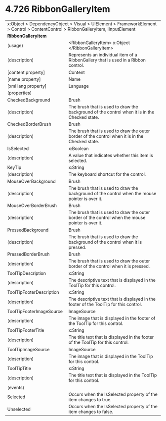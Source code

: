 <html dir="LTR" xmlns:mshelp="http://msdn.microsoft.com/mshelp" xmlns:ddue="http://ddue.schemas.microsoft.com/authoring/2003/5" xmlns:xlink="http://www.w3.org/1999/xlink" xmlns:tool="http://www.microsoft.com/tooltip">

<body>
 <input type="hidden" id="userDataCache" class="userDataStyle">
 <input type="hidden" id="hiddenScrollOffset">
 <img id="dropDownImage" style="display:none; height:0; width:0;" src="../local/drpdown.gif">
 <img id="dropDownHoverImage" style="display:none; height:0; width:0;" src="../local/drpdown_orange.gif">
 <img id="collapseImage" style="display:none; height:0; width:0;" src="../local/collapse.gif">
 <img id="expandImage" style="display:none; height:0; width:0;" src="../local/exp.gif">
 <img id="collapseAllImage" style="display:none; height:0; width:0;" src="../local/collall.gif">
 <img id="expandAllImage" style="display:none; height:0; width:0;" src="../local/expall.gif">
 <img id="copyImage" style="display:none; height:0; width:0;" src="../local/copycode.gif">
 <img id="copyHoverImage" style="display:none; height:0; width:0;" src="../local/copycodeHighlight.gif">
 <div id="header"><h1 class="heading">4.726 RibbonGalleryItem</h1></div>

 <div id="mainSection">
 <div id="mainBody">
 <div id="allHistory" class="saveHistory" onsave="saveAll()" onload="loadAll()"></div>
 <p xmlns:wsd="http://wsdev.schemas.microsoft.com/authoring/2008/2" xmlns:msxsl="urn:schemas-microsoft-com:xslt" xmlns:script="urn:script" xmlns:build="urn:build">
 </p>
 <div id="sectionSection0" class="section" name="collapseableSection">
 <content xmlns="http://ddue.schemas.microsoft.com/authoring/2003/5" xmlns:wsd="http://wsdev.schemas.microsoft.com/authoring/2008/2" xmlns:msxsl="urn:schemas-microsoft-com:xslt" xmlns:script="urn:script" xmlns:build="urn:build">
 </content>
 </div>
 <div id="sectionSection1" class="section" name="collapseableSection">
 <content xmlns="http://ddue.schemas.microsoft.com/authoring/2003/5" xmlns:wsd="http://wsdev.schemas.microsoft.com/authoring/2008/2" xmlns:msxsl="urn:schemas-microsoft-com:xslt" xmlns:script="urn:script" xmlns:build="urn:build">
 <table class="ProtocolAuthoredTable" xmlns="">
 <tr><td colspan="2">
<mshelp:link keywords="86913f34-aa06-4c94-9f09-83936a822fd8" tabindex="0">x:Object</mshelp:link> &gt; <mshelp:link keywords="22a604a1-b593-4464-91e4-488285506428" tabindex="0">DependencyObject</mshelp:link> &gt; <mshelp:link keywords="d3c6fb79-d082-4257-aa16-84c18cbf6051" tabindex="0">Visual</mshelp:link> &gt; <mshelp:link keywords="ce2d5941-a755-4517-b5ac-e99658cd1dd1" tabindex="0">UIElement</mshelp:link> &gt; <mshelp:link keywords="07f9afc2-9f13-4a2a-871b-ac7caef0660d" tabindex="0">FrameworkElement</mshelp:link> &gt; <mshelp:link keywords="f9528c9b-edc4-4e4e-8947-e16edb07c1d6" tabindex="0">Control</mshelp:link> &gt; <mshelp:link keywords="2762ea05-be49-4b97-b400-1b081521b1c5" tabindex="0">ContentControl</mshelp:link> &gt; <mshelp:link keywords="355884d9-0280-48b7-b428-89b3f138c212" tabindex="0">RibbonGalleryItem</mshelp:link>, <mshelp:link keywords="fb286ef6-72e1-445b-8b74-effc6b5e1777" tabindex="0">IInputElement</mshelp:link> </td>
 </tr>
 <tr><td colspan="2">
 <b>
RibbonGalleryItem </b>
 </td>
 </tr>
 <tr><td><div class="indent0">(usage)</div></td>
 <td>&lt;RibbonGalleryItem&gt; <mshelp:link keywords="86913f34-aa06-4c94-9f09-83936a822fd8" tabindex="0">x:Object</mshelp:link> &lt;/RibbonGalleryItem&gt; </td>
 </tr>
 <tr><td><div class="indent0">(description)</div></td>
 <td>Represents an individual item of a RibbonGallery that is used in a Ribbon control. </td>
 </tr>
 <tr><td><div class="indent0">[content property]</div></td>
 <td><mshelp:link keywords="2762ea05-be49-4b97-b400-1b081521b1c5" tabindex="0">Content</mshelp:link> </td>
 </tr>
 <tr><td><div class="indent0">[name property]</div></td>
 <td><mshelp:link keywords="07f9afc2-9f13-4a2a-871b-ac7caef0660d" tabindex="0">Name</mshelp:link> </td>
 </tr>
 <tr><td><div class="indent0">[xml lang property]</div></td>
 <td><mshelp:link keywords="07f9afc2-9f13-4a2a-871b-ac7caef0660d" tabindex="0">Language</mshelp:link> </td>
 </tr>
 <tr><td><div class="indent0">(properties)</div></td>
 <td> </td>
 </tr>
 <tr><td><div class="indent2">CheckedBackground</div></td>
 <td><mshelp:link keywords="ac82382e-77f7-491e-a223-c4613b694daa" tabindex="0">Brush</mshelp:link> </td>
 </tr>
 <tr><td><div class="indent4">(description)</div></td>
 <td>The brush that is used to draw the background of the control when it is in the Checked state. </td>
 </tr>
 <tr><td><div class="indent2">CheckedBorderBrush</div></td>
 <td><mshelp:link keywords="ac82382e-77f7-491e-a223-c4613b694daa" tabindex="0">Brush</mshelp:link> </td>
 </tr>
 <tr><td><div class="indent4">(description)</div></td>
 <td>The brush that is used to draw the outer border of the control when it is in the Checked state. </td>
 </tr>
 <tr><td><div class="indent2">IsSelected</div></td>
 <td><mshelp:link keywords="c179f5e8-f1d2-4665-a360-ea494307b744" tabindex="0">x:Boolean</mshelp:link> </td>
 </tr>
 <tr><td><div class="indent4">(description)</div></td>
 <td>A value that indicates whether this item is selected. </td>
 </tr>
 <tr><td><div class="indent2">KeyTip</div></td>
 <td><mshelp:link keywords="9defda5a-685e-4b5a-9b63-e97e2b4184ee" tabindex="0">x:String</mshelp:link> </td>
 </tr>
 <tr><td><div class="indent4">(description)</div></td>
 <td>The keyboard shortcut for the control. </td>
 </tr>
 <tr><td><div class="indent2">MouseOverBackground</div></td>
 <td><mshelp:link keywords="ac82382e-77f7-491e-a223-c4613b694daa" tabindex="0">Brush</mshelp:link> </td>
 </tr>
 <tr><td><div class="indent4">(description)</div></td>
 <td>The brush that is used to draw the background of the control when the mouse pointer is over it. </td>
 </tr>
 <tr><td><div class="indent2">MouseOverBorderBrush</div></td>
 <td><mshelp:link keywords="ac82382e-77f7-491e-a223-c4613b694daa" tabindex="0">Brush</mshelp:link> </td>
 </tr>
 <tr><td><div class="indent4">(description)</div></td>
 <td>The brush that is used to draw the outer border of the control when the mouse pointer is over it. </td>
 </tr>
 <tr><td><div class="indent2">PressedBackground</div></td>
 <td><mshelp:link keywords="ac82382e-77f7-491e-a223-c4613b694daa" tabindex="0">Brush</mshelp:link> </td>
 </tr>
 <tr><td><div class="indent4">(description)</div></td>
 <td>The brush that is used to draw the background of the control when it is pressed. </td>
 </tr>
 <tr><td><div class="indent2">PressedBorderBrush</div></td>
 <td><mshelp:link keywords="ac82382e-77f7-491e-a223-c4613b694daa" tabindex="0">Brush</mshelp:link> </td>
 </tr>
 <tr><td><div class="indent4">(description)</div></td>
 <td>The brush that is used to draw the outer border of the control when it is pressed. </td>
 </tr>
 <tr><td><div class="indent2">ToolTipDescription</div></td>
 <td><mshelp:link keywords="9defda5a-685e-4b5a-9b63-e97e2b4184ee" tabindex="0">x:String</mshelp:link> </td>
 </tr>
 <tr><td><div class="indent4">(description)</div></td>
 <td>The descriptive text that is displayed in the ToolTip for this control. </td>
 </tr>
 <tr><td><div class="indent2">ToolTipFooterDescription</div></td>
 <td><mshelp:link keywords="9defda5a-685e-4b5a-9b63-e97e2b4184ee" tabindex="0">x:String</mshelp:link> </td>
 </tr>
 <tr><td><div class="indent4">(description)</div></td>
 <td>The descriptive text that is displayed in the footer of the ToolTip for this control. </td>
 </tr>
 <tr><td><div class="indent2">ToolTipFooterImageSource</div></td>
 <td><mshelp:link keywords="23bc57d7-c252-4196-8914-ea89c5c45349" tabindex="0">ImageSource</mshelp:link> </td>
 </tr>
 <tr><td><div class="indent4">(description)</div></td>
 <td>The image that is displayed in the footer of the ToolTip for this control. </td>
 </tr>
 <tr><td><div class="indent2">ToolTipFooterTitle</div></td>
 <td><mshelp:link keywords="9defda5a-685e-4b5a-9b63-e97e2b4184ee" tabindex="0">x:String</mshelp:link> </td>
 </tr>
 <tr><td><div class="indent4">(description)</div></td>
 <td>The title text that is displayed in the footer of the ToolTip for this control. </td>
 </tr>
 <tr><td><div class="indent2">ToolTipImageSource</div></td>
 <td><mshelp:link keywords="23bc57d7-c252-4196-8914-ea89c5c45349" tabindex="0">ImageSource</mshelp:link> </td>
 </tr>
 <tr><td><div class="indent4">(description)</div></td>
 <td>The image that is displayed in the ToolTip for this control. </td>
 </tr>
 <tr><td><div class="indent2">ToolTipTitle</div></td>
 <td><mshelp:link keywords="9defda5a-685e-4b5a-9b63-e97e2b4184ee" tabindex="0">x:String</mshelp:link> </td>
 </tr>
 <tr><td><div class="indent4">(description)</div></td>
 <td>The title text that is displayed in the ToolTip for this control. </td>
 </tr>
 <tr><td><div class="indent0">(events)</div></td>
 <td> </td>
 </tr>
 <tr><td><div class="indent2">Selected</div></td>
 <td>Occurs when the IsSelected property of the item changes to true. </td>
 </tr>
 <tr><td><div class="indent2">Unselected</div></td>
 <td>Occurs when the IsSelected property of the item changes to false. </td>
 </tr>
</table>
 </content>
 </div>
 <!--[if gte IE 5]>
 <tool:tip element="languageFilterToolTip" avoidmouse="false"/>
 <![endif]-->
 </div>
 <a name="feedback"></a><span></span>
 </div>
</body></html>
